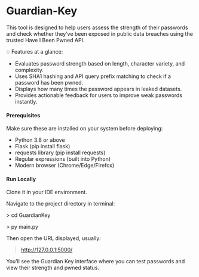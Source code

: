 # Guardian-Key
This tool is designed to help users assess the strength of their passwords and check whether they’ve been exposed in public data breaches using the trusted Have I Been Pwned API.
<p>💡 Features at a glance:
<ul>
  <li>Evaluates password strength based on length, character variety, and complexity.</li>
  <li>Uses SHA1 hashing and API query prefix matching to check if a password has been pwned.</li>
  <li>Displays how many times the password appears in leaked datasets.</li>
  <li>Provides actionable feedback for users to improve weak passwords instantly.</li>
</ul>
</p>
<p>
<h4>Prerequisites</h4>
<p></p>Make sure these are installed on your system before deploying:</p>
<ul>
<li>Python 3.8 or above</li>

<li>Flask (pip install flask)</li>

<li>requests library (pip install requests)</li>

<li>Regular expressions (built into Python)</li>

<li>Modern browser (Chrome/Edge/Firefox)</li>
</ul>
</p>

<h4>Run Locally</h4>
<p>Clone it in your IDE environment.</p>
<p>Navigate to the project directory in terminal:
 <p> > cd GuardianKey</p>
 <p> > py main.py</p>
 
 <p>Then open the URL displayed, usually:</p>
 
> http://127.0.0.1:5000/

<p>You’ll see the Guardian Key interface where you can test passwords and view their strength and pwned status.</p>
